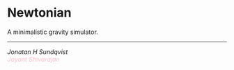 Newtonian
=========

A minimalistic gravity simulator.

---------

_Jonatan H Sundqvist_  
<span style='color:pink;'>_Jayant Shivarajan_  </span>
